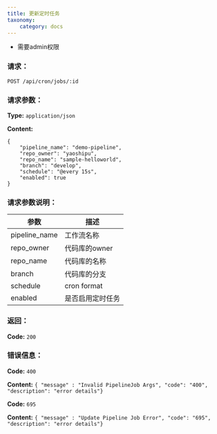```yaml
---
title: 更新定时任务
taxonomy:
    category: docs
---
```


- 需要admin权限

### 请求：

    POST /api/cron/jobs/:id

### 请求参数：

**Type:** `application/json`

**Content:**

```
{
    "pipeline_name": "demo-pipeline",
    "repo_owner": "yaoshipu",
    "repo_name": "sample-helloworld",
    "branch": "develop",
    "schedule": "@every 15s",
    "enabled": true
}
```	

### 请求参数说明：

|参数|描述|
|---|---|
|pipeline_name|工作流名称|
|repo_owner|代码库的owner|
|repo_name|代码库的名称|
|branch|代码库的分支|
|schedule|cron format|
|enabled|是否启用定时任务|

### 返回：

**Code:** `200`

### 错误信息：

**Code:** `400`

**Content:** `{ "message" : "Invalid PipelineJob Args", "code": "400", "description": "error details"}`

**Code:** `695`

**Content:** `{ "message" : "Update Pipeline Job Error", "code": "695", "description": "error details"}`